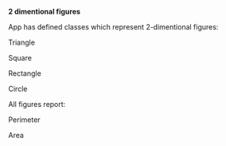 **2 dimentional figures**

App has defined  classes which represent 2-dimentional figures:

Triangle

Square

Rectangle

Circle

All figures report:

Perimeter

Area
